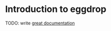 # Introduction to eggdrop

TODO: write [great documentation](http://jacobian.org/writing/great-documentation/what-to-write/)
